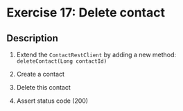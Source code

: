 # Exercise 17: Delete contact

## Description
1. Extend the `ContactRestClient` by adding a new method: `deleteContact(Long contactId)`

2. Create a contact

3. Delete this contact

4. Assert status code (200)
